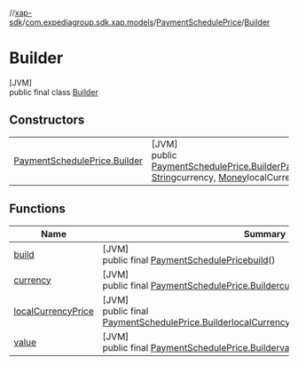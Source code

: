 //[xap-sdk](../../../../index.md)/[com.expediagroup.sdk.xap.models](../../index.md)/[PaymentSchedulePrice](../index.md)/[Builder](index.md)

# Builder

[JVM]\
public final class [Builder](index.md)

## Constructors

| | |
|---|---|
| [PaymentSchedulePrice.Builder](-payment-schedule-price.-builder.md) | [JVM]<br>public [PaymentSchedulePrice.Builder](index.md)[PaymentSchedulePrice.Builder](-payment-schedule-price.-builder.md)([String](https://docs.oracle.com/javase/8/docs/api/java/lang/String.html)value, [String](https://docs.oracle.com/javase/8/docs/api/java/lang/String.html)currency, [Money](../../-money/index.md)localCurrencyPrice) |

## Functions

| Name | Summary |
|---|---|
| [build](build.md) | [JVM]<br>public final [PaymentSchedulePrice](../index.md)[build](build.md)() |
| [currency](currency.md) | [JVM]<br>public final [PaymentSchedulePrice.Builder](index.md)[currency](currency.md)([String](https://docs.oracle.com/javase/8/docs/api/java/lang/String.html)currency) |
| [localCurrencyPrice](local-currency-price.md) | [JVM]<br>public final [PaymentSchedulePrice.Builder](index.md)[localCurrencyPrice](local-currency-price.md)([Money](../../-money/index.md)localCurrencyPrice) |
| [value](value.md) | [JVM]<br>public final [PaymentSchedulePrice.Builder](index.md)[value](value.md)([String](https://docs.oracle.com/javase/8/docs/api/java/lang/String.html)value) |
